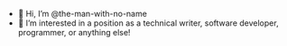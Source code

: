 - 👋 Hi, I’m @the-man-with-no-name
- 👀 I’m interested in a position as a technical writer, software developer, programmer, or anything else!

<!---
the-man-with-no-name/the-man-with-no-name is a ✨ special ✨ repository because its `README.md` (this file) appears on your GitHub profile.
You can click the Preview link to take a look at your changes.
--->
